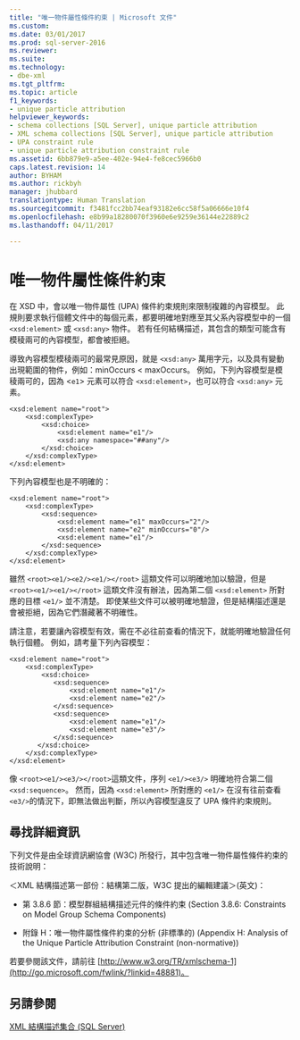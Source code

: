 ```yaml
---
title: "唯一物件屬性條件約束 | Microsoft 文件"
ms.custom: 
ms.date: 03/01/2017
ms.prod: sql-server-2016
ms.reviewer: 
ms.suite: 
ms.technology:
- dbe-xml
ms.tgt_pltfrm: 
ms.topic: article
f1_keywords:
- unique particle attribution
helpviewer_keywords:
- schema collections [SQL Server], unique particle attribution
- XML schema collections [SQL Server], unique particle attribution
- UPA constraint rule
- unique particle attribution constraint rule
ms.assetid: 6bb879e9-a5ee-402e-94e4-fe8cec5966b0
caps.latest.revision: 14
author: BYHAM
ms.author: rickbyh
manager: jhubbard
translationtype: Human Translation
ms.sourcegitcommit: f3481fcc2bb74eaf93182e6cc58f5a06666e10f4
ms.openlocfilehash: e8b99a18280070f3960e6e9259e36144e22889c2
ms.lasthandoff: 04/11/2017

---
```

# <a name="unique-particle-attribution-constraint"></a>唯一物件屬性條件約束
  在 XSD 中，會以唯一物件屬性 (UPA) 條件約束規則來限制複雜的內容模型。 此規則要求執行個體文件中的每個元素，都要明確地對應至其父系內容模型中的一個 `<xsd:element>` 或 `<xsd:any>` 物件。 若有任何結構描述，其包含的類型可能含有模稜兩可的內容模型，都會被拒絕。  
  
 導致內容模型模稜兩可的最常見原因，就是 `<xsd:any>` 萬用字元，以及具有變動出現範圍的物件，例如：minOccurs < maxOccurs。 例如，下列內容模型是模稜兩可的，因為 <`e1`> 元素可以符合 `<xsd:element>`，也可以符合 `<xsd:any>` 元素。  
  
```  
<xsd:element name="root">  
    <xsd:complexType>  
        <xsd:choice>  
            <xsd:element name="e1"/>  
            <xsd:any namespace="##any"/>  
        </xsd:choice>  
    </xsd:complexType>  
</xsd:element>  
```  
  
 下列內容模型也是不明確的：  
  
```  
<xsd:element name="root">  
    <xsd:complexType>  
        <xsd:sequence>  
            <xsd:element name="e1" maxOccurs="2"/>  
            <xsd:element name="e2" minOccurs="0"/>  
            <xsd:element name="e1"/>  
        </xsd:sequence>  
    </xsd:complexType>  
</xsd:element>  
```  
  
 雖然 `<root><e1/><e2/><e1/></root>` 這類文件可以明確地加以驗證，但是 `<root><e1/><e1/></root>` 這類文件沒有辦法，因為第二個 `<xsd:element>` 所對應的目標 `<e1/>` 並不清楚。 即使某些文件可以被明確地驗證，但是結構描述還是會被拒絕，因為它們潛藏著不明確性。  
  
 請注意，若要讓內容模型有效，需在不必往前查看的情況下，就能明確地驗證任何執行個體。 例如，請考量下列內容模型：  
  
```  
<xsd:element name="root">  
    <xsd:complexType>  
        <xsd:choice>  
           <xsd:sequence>  
               <xsd:element name="e1"/>  
               <xsd:element name="e2"/>  
           </xsd:sequence>  
           <xsd:sequence>  
               <xsd:element name="e1"/>  
               <xsd:element name="e3"/>  
           </xsd:sequence>  
       </xsd:choice>  
    </xsd:complexType>  
</xsd:element>  
```  
  
 像 `<root><e1/><e3/></root>`這類文件，序列 `<e1/><e3/>` 明確地符合第二個 `<xsd:sequence>`。 然而，因為 `<xsd:element>` 所對應的 `<e1/>` 在沒有往前查看 `<e3/>`的情況下，即無法做出判斷，所以內容模型違反了 UPA 條件約束規則。  
  
## <a name="finding-more-information"></a>尋找詳細資訊  
 下列文件是由全球資訊網協會 (W3C) 所發行，其中包含唯一物件屬性條件約束的技術說明：  
  
 ＜XML 結構描述第一部份：結構第二版，W3C 提出的編輯建議＞(英文)：  
  
-   第 3.8.6 節：模型群組結構描述元件的條件約束 (Section 3.8.6: Constraints on Model Group Schema Components)  
  
-   附錄 H：唯一物件屬性條件約束的分析 (非標準的) (Appendix H: Analysis of the Unique Particle Attribution Constraint (non-normative))  
  
 若要參閱該文件，請前往 [http://www.w3.org/TR/xmlschema-1](http://go.microsoft.com/fwlink/?linkid=48881)。  
  
## <a name="see-also"></a>另請參閱  
 [XML 結構描述集合 &#40;SQL Server&#41;](../../relational-databases/xml/xml-schema-collections-sql-server.md)  
  
  
